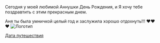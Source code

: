 Сегодня у моей любимой Аннушки День Рождения, и Я хочу тебе поздравтить с этим прекрасным днем. 

Аня ты была умничкой целый год и заслужила хорошо отдохнуть!!!  ❤️❤️❤️
![Логотип ](https://i.ytimg.com/vi/p0ggtmXghPg/maxresdefault.jpg)

[Дата путешествия ](https://ibb.co/WVLKmK4)
